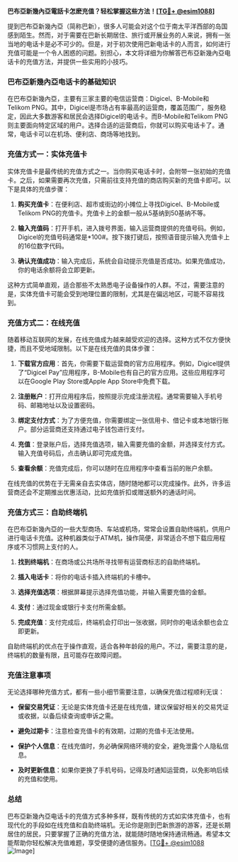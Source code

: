 **巴布亞新幾內亞電話卡怎麽充值？轻松掌握这些方法！[[TG💪+ @esim1088](https://t.me/s/esim1088)]**

提到巴布亞新幾內亞（简称巴新），很多人可能会对这个位于南太平洋西部的岛国感到陌生。然而，对于需要在巴新长期居住、旅行或开展业务的人来说，拥有一张当地的电话卡是必不可少的。但是，对于初次使用巴新电话卡的人而言，如何进行充值可能是一个令人困惑的问题。别担心，本文将详细为你解答巴布亞新幾內亞电话卡的充值方法，并提供一些实用的小技巧。

### 巴布亞新幾內亞电话卡的基础知识

在巴布亞新幾內亞，主要有三家主要的电信运营商：Digicel、B-Mobile和Telikom PNG。其中，Digicel是市场占有率最高的运营商，覆盖范围广，服务稳定，因此大多数游客和居民会选择Digicel的电话卡。而B-Mobile和Telikom PNG则主要面向特定区域的用户。选择合适的运营商后，你就可以购买电话卡了。通常，电话卡可以在机场、便利店、商场等地找到。

### 充值方式一：实体充值卡

实体充值卡是最传统的充值方式之一。当你购买电话卡时，会附带一张初始的充值卡。之后，如果需要再次充值，只需前往支持充值的商店购买新的充值卡即可。以下是具体的充值步骤：

1. **购买充值卡**：在便利店、超市或街边的小摊位上寻找Digicel、B-Mobile或Telikom PNG的充值卡。充值卡上的金额一般从5基纳到50基纳不等。
   
2. **输入充值码**：打开手机，进入拨号界面，输入运营商提供的充值号码。例如，Digicel的充值号码通常是*100#。按下拨打键后，按照语音提示输入充值卡上的16位数字代码。

3. **确认充值成功**：输入完成后，系统会自动提示充值是否成功。如果充值成功，你的电话余额将会立即更新。

这种方式简单直观，适合那些不太熟悉电子设备操作的人群。不过，需要注意的是，实体充值卡可能会受到地理位置的限制，尤其是在偏远地区，可能不容易找到。

### 充值方式二：在线充值

随着移动互联网的发展，在线充值成为越来越受欢迎的选择。这种方式不仅方便快捷，而且不受地域限制。以下是在线充值的具体步骤：

1. **下载官方应用**：首先，你需要下载运营商的官方应用程序。例如，Digicel提供了“Digicel Pay”应用程序，B-Mobile也有自己的官方应用。这些应用程序可以在Google Play Store或Apple App Store中免费下载。

2. **注册账户**：打开应用程序后，按照提示完成注册流程。通常需要输入手机号码、邮箱地址以及设置密码。

3. **绑定支付方式**：为了方便充值，你需要绑定一张信用卡、借记卡或本地银行账户。部分运营商还支持通过电子钱包进行支付。

4. **充值**：登录账户后，选择充值选项，输入需要充值的金额，并选择支付方式。输入充值号码后，点击确认即可完成充值。

5. **查看余额**：充值完成后，你可以随时在应用程序中查看当前的账户余额。

在线充值的优势在于无需亲自去实体店，随时随地都可以完成操作。此外，许多运营商还会不定期推出优惠活动，比如充值折扣或赠送额外的通话时间。

### 充值方式三：自助终端机

在巴布亞新幾內亞的一些大型商场、车站或机场，常常会设置自助终端机，供用户进行电话卡充值。这种机器类似于ATM机，操作简便，非常适合不想下载应用程序或不习惯网上支付的人。

1. **找到终端机**：在商场或公共场所寻找带有运营商标志的自助终端机。

2. **插入电话卡**：将你的电话卡插入终端机的卡槽中。

3. **选择充值选项**：根据屏幕提示选择充值功能，并输入需要充值的金额。

4. **支付**：通过现金或银行卡支付所需金额。

5. **完成充值**：支付完成后，终端机会打印出一张收据，同时你的电话余额也会立即更新。

自助终端机的优点在于操作直观，适合各种年龄段的用户。不过，需要注意的是，终端机的数量有限，且可能存在故障问题。

### 充值注意事项

无论选择哪种充值方式，都有一些小细节需要注意，以确保充值过程顺利无误：

- **保留交易凭证**：无论是实体充值卡还是在线充值，建议保留好相关的交易凭证或收据，以备后续查询或申诉之需。

- **避免过期卡**：注意检查充值卡的有效期，过期的充值卡无法使用。

- **保护个人信息**：在线充值时，务必确保网络环境的安全，避免泄露个人隐私信息。

- **及时更新信息**：如果你更换了手机号码，记得及时通知运营商，以免影响后续的充值和使用。

### 总结

巴布亞新幾內亞电话卡的充值方式多种多样，既有传统的方式如实体充值卡，也有现代化的手段如在线充值和自助终端机。无论你是刚到巴新旅游的游客，还是长期居住的居民，只要掌握了正确的充值方法，就能随时随地保持通讯畅通。希望本文能帮助你轻松解决充值难题，享受便捷的通信服务。[[TG💪+ @esim1088](https://t.me/s/esim1088) ![Image](https://i.postimg.cc/4NQfJmqS/Snipaste-2025-05-13-00-14-12.png)]